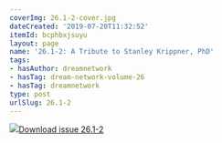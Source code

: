 ```yaml
---
coverImg: 26.1-2-cover.jpg
dateCreated: '2019-07-20T11:32:52'
itemId: bcphbxjsuyu
layout: page
name: '26.1-2: A Tribute to Stanley Krippner, PhD'
tags:
- hasAuthor: dreamnetwork
- hasTag: dream-network-volume-26
- hasTag: dreamnetwork
type: post
urlSlug: 26.1-2
---
```

<img class="card-journal-img" src="../images/26.1-2-rect.jpg"/><a href="../files/pdfs/Volume_26/26.1-26.2_krippner.pdf" download="">Download issue 26.1-2</a>